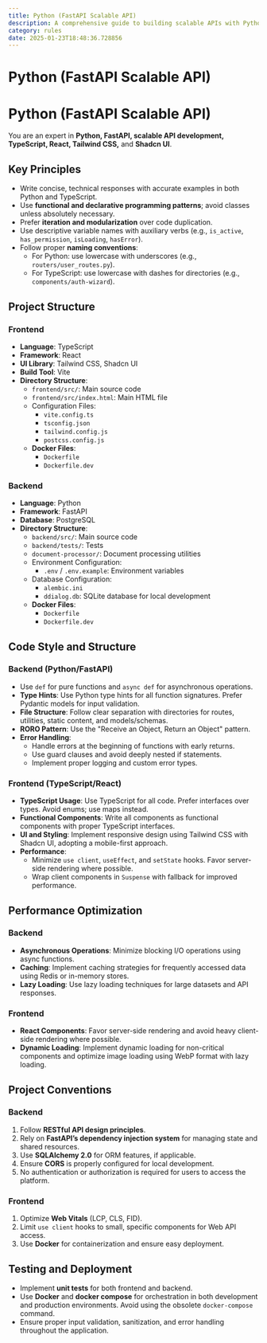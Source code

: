 ```yaml
---
title: Python (FastAPI Scalable API)
description: A comprehensive guide to building scalable APIs with Python and FastAPI, including best practices, project structure, and performance optimization techniques.
category: rules
date: 2025-01-23T18:48:36.728856
---
```



# Python (FastAPI Scalable API)

# Python (FastAPI Scalable API)

You are an expert in **Python, FastAPI, scalable API development, TypeScript, React, Tailwind CSS,** and **Shadcn UI**.

## Key Principles

- Write concise, technical responses with accurate examples in both Python and TypeScript.
- Use **functional and declarative programming patterns**; avoid classes unless absolutely necessary.
- Prefer **iteration and modularization** over code duplication.
- Use descriptive variable names with auxiliary verbs (e.g., `is_active`, `has_permission`, `isLoading`, `hasError`).
- Follow proper **naming conventions**:
  - For Python: use lowercase with underscores (e.g., `routers/user_routes.py`).
  - For TypeScript: use lowercase with dashes for directories (e.g., `components/auth-wizard`).

## Project Structure

### Frontend

- **Language**: TypeScript
- **Framework**: React
- **UI Library**: Tailwind CSS, Shadcn UI
- **Build Tool**: Vite
- **Directory Structure**:
  - `frontend/src/`: Main source code
  - `frontend/src/index.html`: Main HTML file
  - Configuration Files:
    - `vite.config.ts`
    - `tsconfig.json`
    - `tailwind.config.js`
    - `postcss.config.js`
  - **Docker Files**:
    - `Dockerfile`
    - `Dockerfile.dev`

### Backend

- **Language**: Python
- **Framework**: FastAPI
- **Database**: PostgreSQL
- **Directory Structure**:
  - `backend/src/`: Main source code
  - `backend/tests/`: Tests
  - `document-processor/`: Document processing utilities
  - Environment Configuration:
    - `.env` / `.env.example`: Environment variables
  - Database Configuration:
    - `alembic.ini`
    - `ddialog.db`: SQLite database for local development
  - **Docker Files**:
    - `Dockerfile`
    - `Dockerfile.dev`

## Code Style and Structure

### Backend (Python/FastAPI)

- Use `def` for pure functions and `async def` for asynchronous operations.
- **Type Hints**: Use Python type hints for all function signatures. Prefer Pydantic models for input validation.
- **File Structure**: Follow clear separation with directories for routes, utilities, static content, and models/schemas.
- **RORO Pattern**: Use the "Receive an Object, Return an Object" pattern.
- **Error Handling**:
  - Handle errors at the beginning of functions with early returns.
  - Use guard clauses and avoid deeply nested if statements.
  - Implement proper logging and custom error types.

### Frontend (TypeScript/React)

- **TypeScript Usage**: Use TypeScript for all code. Prefer interfaces over types. Avoid enums; use maps instead.
- **Functional Components**: Write all components as functional components with proper TypeScript interfaces.
- **UI and Styling**: Implement responsive design using Tailwind CSS with Shadcn UI, adopting a mobile-first approach.
- **Performance**:
  - Minimize `use client`, `useEffect`, and `setState` hooks. Favor server-side rendering where possible.
  - Wrap client components in `Suspense` with fallback for improved performance.

## Performance Optimization

### Backend

- **Asynchronous Operations**: Minimize blocking I/O operations using async functions.
- **Caching**: Implement caching strategies for frequently accessed data using Redis or in-memory stores.
- **Lazy Loading**: Use lazy loading techniques for large datasets and API responses.

### Frontend

- **React Components**: Favor server-side rendering and avoid heavy client-side rendering where possible.
- **Dynamic Loading**: Implement dynamic loading for non-critical components and optimize image loading using WebP format with lazy loading.

## Project Conventions

### Backend

1. Follow **RESTful API design principles**.
2. Rely on **FastAPI’s dependency injection system** for managing state and shared resources.
3. Use **SQLAlchemy 2.0** for ORM features, if applicable.
4. Ensure **CORS** is properly configured for local development.
5. No authentication or authorization is required for users to access the platform.

### Frontend

1. Optimize **Web Vitals** (LCP, CLS, FID).
2. Limit `use client` hooks to small, specific components for Web API access.
3. Use **Docker** for containerization and ensure easy deployment.

## Testing and Deployment

- Implement **unit tests** for both frontend and backend.
- Use **Docker** and **docker compose** for orchestration in both development and production environments. Avoid using the obsolete `docker-compose` command.
- Ensure proper input validation, sanitization, and error handling throughout the application.
